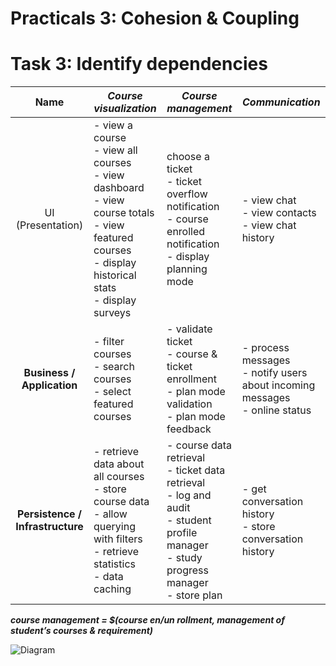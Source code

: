 # Practicals 3: Cohesion & Coupling

# Task 3: Identify dependencies

| **Name** | ***Course visualization*** | ***Course management***  | ***Communication*** |
| :---: | ----- | ----- | ----- |
| UI (Presentation) | - view a course <br>- view all courses <br>- view dashboard <br>- view course totals <br>- view featured courses <br>- display historical stats <br>- display surveys  | choose a ticket <br>- ticket overflow notification <br>- course enrolled notification <br>- display planning mode | - view chat <br>- view contacts <br>- view chat history |
| **Business / Application**  | - filter courses <br>- search courses <br>- select featured courses | - validate ticket <br>- course & ticket enrollment <br>- plan mode validation <br>- plan mode feedback | - process messages <br>- notify users about incoming messages <br>- online status |
| **Persistence / Infrastructure** | - retrieve data about all courses <br>- store course data <br>- allow querying with filters <br>- retrieve statistics <br>- data caching | - course data retrieval <br>- ticket data retrieval <br>- log and audit <br>- student profile manager <br>- study progress manager <br>- store plan | - get conversation history <br>- store conversation history |

***course management = $(course en/un rollment, management of student’s courses & requirement)***

![Diagram](O3-diagram.png)

